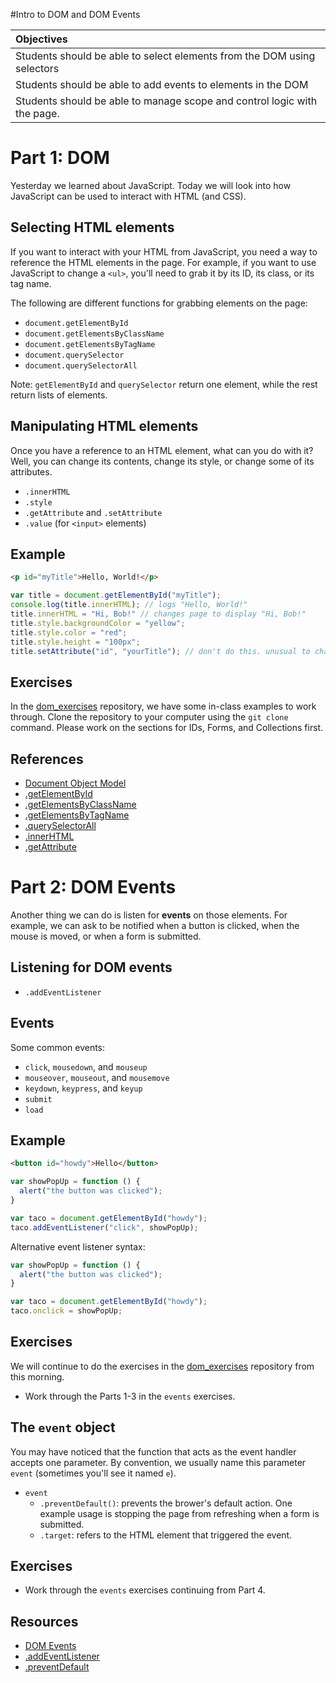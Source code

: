 #Intro to DOM and DOM Events

| Objectives |
| :---- |
| Students should be able to select elements from the DOM using selectors |
| Students should be able to add events to elements in the DOM |
| Students should be able to manage scope and control logic with the page. |

# Part 1: DOM

Yesterday we learned about JavaScript. Today we will look into how
JavaScript can be used to interact with HTML (and CSS).

## Selecting HTML elements

If you want to interact with your HTML from JavaScript, you need a way
to reference the HTML elements in the page. For example, if you want
to use JavaScript to change a `<ul>`, you'll need to grab it by its
ID, its class, or its tag name.

The following are different functions for grabbing elements on the
page:

- `document.getElementById`
- `document.getElementsByClassName`
- `document.getElementsByTagName`
- `document.querySelector`
- `document.querySelectorAll`

Note: `getElementById` and `querySelector` return one element, while
the rest return lists of elements.

## Manipulating HTML elements

Once you have a reference to an HTML element, what can you do with it?
Well, you can change its contents, change its style, or change some of
its attributes.

- `.innerHTML`
- `.style`
- `.getAttribute` and `.setAttribute`
- `.value` (for `<input>` elements)

## Example

```html
<p id="myTitle">Hello, World!</p>
```

```javascript
var title = document.getElementById("myTitle");
console.log(title.innerHTML); // logs "Hello, World!"
title.innerHTML = "Hi, Bob!" // changes page to display "Hi, Bob!"
title.style.backgroundColor = "yellow";
title.style.color = "red";
title.style.height = "100px";
title.setAttribute("id", "yourTitle"); // don't do this. unusual to change ID.
```

## Exercises

In the [dom_exercises](https://github.com/sf-wdi-17/dom_exercises)
repository, we have some in-class examples to work through. Clone the
repository to your computer using the `git clone` command. Please work on the sections for IDs, Forms, and Collections first.  

## References

- [Document Object Model](https://developer.mozilla.org/en-US/docs/Web/API/Document_Object_Model)
- [.getElementById](https://developer.mozilla.org/en-US/docs/Web/API/document.getElementById)
- [.getElementsByClassName](https://developer.mozilla.org/en-US/docs/Web/API/document.getElementsByClassName)
- [.getElementsByTagName](https://developer.mozilla.org/en-US/docs/Web/API/document.getElementsByTagName)
- [.querySelectorAll](https://developer.mozilla.org/en-US/docs/Web/API/Document.querySelectorAll)
- [.innerHTML](https://developer.mozilla.org/en-US/docs/Web/API/Element.innerHTML)
- [.getAttribute](https://developer.mozilla.org/en-US/docs/Web/API/element.getAttribute)

# Part 2: DOM Events

Another thing we can do is listen for
__events__ on those elements. For example, we can ask to be notified
when a button is clicked, when the mouse is moved, or when a form is
submitted.

## Listening for DOM events

- `.addEventListener`

## Events

Some common events:

- `click`, `mousedown`, and `mouseup`
- `mouseover`, `mouseout`, and `mousemove`
- `keydown`, `keypress`, and `keyup`
- `submit`
- `load`

## Example

```html
<button id="howdy">Hello</button>
```

```javascript
var showPopUp = function () {
  alert("the button was clicked");
}

var taco = document.getElementById("howdy");
taco.addEventListener("click", showPopUp);
```

Alternative event listener syntax:

```javascript
var showPopUp = function () {
  alert("the button was clicked");
}

var taco = document.getElementById("howdy");
taco.onclick = showPopUp;
```

## Exercises

We will continue to do the exercises in the
[dom_exercises](https://github.com/sf-wdi-17/dom_exercises)
repository from this morning.

- Work through the Parts 1-3 in the `events` exercises.

## The `event` object

You may have noticed that the function that acts as the event handler
accepts one parameter. By convention, we usually name this parameter
`event` (sometimes you'll see it named `e`).

- `event`
    - `.preventDefault()`: prevents the brower's default action. One
      example usage is stopping the page from refreshing when a form
      is submitted.
    - `.target`: refers to the HTML element that triggered the event.

## Exercises

- Work through the `events` exercises continuing from Part 4.

## Resources

- [DOM Events](http://en.wikipedia.org/wiki/DOM_events)
- [.addEventListener](https://developer.mozilla.org/en-US/docs/Web/API/EventTarget.addEventListener)
- [.preventDefault](https://developer.mozilla.org/en-US/docs/Web/API/event.preventDefault)
